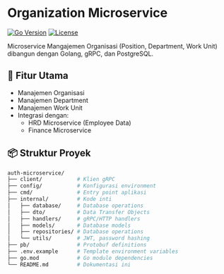 # Organization Microservice

[![Go Version](https://img.shields.io/github/go-mod/go-version/IKHINtech/erp_microservice_go_grpc)](https://golang.org/dl/)
[![License](https://img.shields.io/badge/license-MIT-blue.svg)](LICENSE)

Microservice Mangajemen Organisasi (Position, Department, Work Unit) dibangun dengan Golang, gRPC, dan PostgreSQL.

## 🚀 Fitur Utama

- Manajemen Organisasi
- Manajemen Department
- Manajemen Work Unit
- Integrasi dengan:
  - HRD Microservice (Employee Data)
  - Finance Microservice

## 📦 Struktur Proyek

```bash
auth-microservice/
├── client/           # Klien gRPC
├── config/           # Konfigurasi environment
├── cmd/              # Entry point aplikasi
├── internal/         # Kode inti
│   ├── database/     # Database operations
│   ├── dto/          # Data Transfer Objects
│   ├── handlers/     # gRPC/HTTP handlers
│   ├── models/       # Database models
│   ├── repositories/ # Database operations
│   └── utils/        # JWT, password hashing
├── pb/               # Protobuf definitions
├── .env.example      # Template environment variables
├── go.mod            # Go module dependencies
└── README.md         # Dokumentasi ini
```
